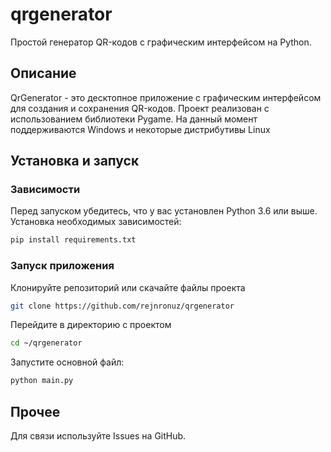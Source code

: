 # qrgenerator
Простой генератор QR-кодов с графическим интерфейсом на Python.
## Описание
QrGenerator - это десктопное приложение с графическим интерфейсом для создания и сохранения QR-кодов. Проект реализован с использованием библиотеки Pygame. На данный момент поддерживаются Windows и некоторые дистрибутивы Linux

## Установка и запуск

### Зависимости
Перед запуском убедитесь, что у вас установлен Python 3.6 или выше.
Установка необходимых зависимостей:
```bash
pip install requirements.txt
```
### Запуск приложения
Клонируйте репозиторий или скачайте файлы проекта
```bash
git clone https://github.com/rejnronuz/qrgenerator
```
Перейдите в директорию с проектом
```bash
cd ~/qrgenerator
```
Запустите основной файл:
```bash
python main.py
```
## Прочее
Для связи используйте Issues на GitHub.
